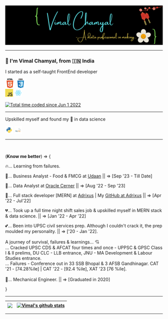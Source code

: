 ![](./gitbanner.png)

________________________________________________________________________________________________________________________________________________________________


<p align="center"><h3>  🙏 I'm Vimal Chamyal, from 🇮🇳 India</h3></p>



I started as a self-taught FrontEnd developer

<code><img height="30" alt="html" src="https://raw.githubusercontent.com/github/explore/80688e429a7d4ef2fca1e82350fe8e3517d3494d/topics/html/html.png"></code> 
<code><img height="30" alt="css" src="https://raw.githubusercontent.com/github/explore/80688e429a7d4ef2fca1e82350fe8e3517d3494d/topics/css/css.png"></code> 
<code> <img height="25" alt="javascript" src="https://raw.githubusercontent.com/github/explore/80688e429a7d4ef2fca1e82350fe8e3517d3494d/topics/javascript/javascript.png"></code>
<code><img height="25" alt="react" src="https://raw.githubusercontent.com/github/explore/80688e429a7d4ef2fca1e82350fe8e3517d3494d/topics/react/react.png"></code>

<a href="https://wakatime.com/@fe33b659-0615-4c51-8299-f521115b34ee"><img src="https://wakatime.com/badge/user/fe33b659-0615-4c51-8299-f521115b34ee.svg" alt="Total time coded since Jun 1 2022" /></a>

________________________________________________________________________________________________________________________________________________________________


Upskilled myself and found my 💝 in data science

<code><img height="25" alt="python" src="https://raw.githubusercontent.com/github/explore/80688e429a7d4ef2fca1e82350fe8e3517d3494d/topics/python/python.png"></code>
<code><img height="25" alt="mysql" src="https://raw.githubusercontent.com/github/explore/80688e429a7d4ef2fca1e82350fe8e3517d3494d/topics/mysql/mysql.png"></code>

________________________________________________________________________________________________________________________________________________________________



<br/>

(**Know me better**) => {


🔥... Learning from failures.

💼... Business Analyst - Food & FMCG at [Udaan](https://www.udaan.com/) || => [Sep '23 - Till Date]

💼... Data Analyst at [Oracle Cerner](https://www.cerner.com/) || => [Aug '22 - Sep '23]

💼... Full stack developer [MERN] at [Adrixus](http://adrixus.com/) | My [GitHub at Adrixus](https://github.com/vimal-adrixus) || => [Apr '22 - Jul'22]

💔... Took up a full time night shift sales job & upskilled myself in MERN stack & data science. || => [Jan '22 - Apr '22]

💕... Been into UPSC civil services prep. Although I couldn't crack it, the prep moulded my personality. || => ['20 - Jan '22]. 
<br/> 
<br/>
A journey of survival, failures & learnings... 💘
<br/>
... Cracked UPSC CDS & AFCAT four times and once - UPPSC & GPSC Class I & II prelims, DU CLC - LLB entrance, JNU - MA Development & Labour Studies entrance.
<br/>
... Failures - Conference out in 33 SSB Bhopal & 3 AFSB Gandhinagar. CAT '21 - [74.28%ile] | CAT '22 - [92.4 %ile], XAT '23 [76 %ile].
<br/>
<br/>
🎒... Mechanical Engineer.  || => [Graduated in 2020]

}

________________________________________________________________________________________________________________________________________________________________


|<a href="https://github.com/VimalChamyal/github-readme-stats"><img align="center" src="https://github-readme-stats.vercel.app/api/top-langs/?username=vimalchamyal&layout=compact&theme=radical&hide_border=true" /></a>  |<a href="https://github.com/VimalChamyal/github-readme-stats"><img align="center" src="https://github-readme-stats.vercel.app/api?username=VimalChamyal&show_icons=true&include_all_commits=true&theme=radical&hide_border=true" alt="Vimal's github stats" /></a>|
| ------------- | ------------- |



________________________________________________________________________________________________________________________________________________________________
 


